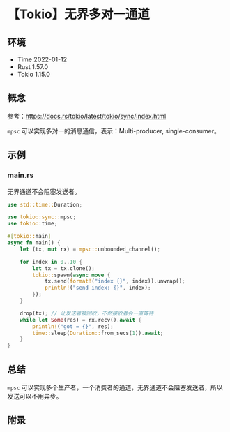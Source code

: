 # 【Tokio】无界多对一通道

## 环境

- Time 2022-01-12
- Rust 1.57.0
- Tokio 1.15.0

## 概念

参考：<https://docs.rs/tokio/latest/tokio/sync/index.html>  

`mpsc` 可以实现多对一的消息通信，表示：Multi-producer, single-consumer。

## 示例

### main.rs

无界通道不会阻塞发送者。

```rust
use std::time::Duration;

use tokio::sync::mpsc;
use tokio::time;

#[tokio::main]
async fn main() {
    let (tx, mut rx) = mpsc::unbounded_channel();

    for index in 0..10 {
        let tx = tx.clone();
        tokio::spawn(async move {
            tx.send(format!("index {}", index)).unwrap();
            println!("send index: {}", index);
        });
    }

    drop(tx); // 让发送者被回收，不然接收者会一直等待
    while let Some(res) = rx.recv().await {
        println!("got = {}", res);
        time::sleep(Duration::from_secs(1)).await;
    }
}
```

## 总结

`mpsc` 可以实现多个生产者，一个消费者的通道，无界通道不会阻塞发送者，所以发送可以不用异步。

## 附录
